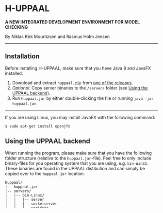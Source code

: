 # H-UPPAAL
**A NEW INTEGRATED DEVELOPMENT ENVIRONMENT FOR MODEL CHECKING**

By Niklas Kirk Mouritzsen and Rasmus Holm Jensen

-----

## Installation
Before installing H-UPPAAL, make sure that you have Java 8 and JavaFX installed.

1. Download and extract `huppaal.zip` from [one of the releases](https://github.com/ulriknyman/H-Uppaal/releases).
2. *Optional*: Copy server binaries to the `/server/` folder (see [Using the UPPAAL backend](#using-the-uppaal-backend)). 
3. Run `huppaal.jar` by either double-clicking the file or running `java -jar huppaal.jar`.

-----

If you are using Linux, you may install JavaFX with the following command:
```
$ sudo apt-get install openjfx
```

## Using the UPPAAL backend
When running the program, please make sure that you have the following folder structure (relative to the `huppaal.jar`-file). Feel free to only include binary-files for you operating system that you are using, e.g. `bin-Win32`. These binaries are found in the UPPAAL distibution and can simply be copied over to the `huppaal.jar` location.

```
huppaal/
|-- huppaal.jar
|-- servers/
|   |-- bin-Linux/
|   |   |-- server
|   |   |-- socketserver
|   |   |-- verifyta
|   |-- bin-MacOS/
|   |   |-- server
|   |-- bin-Win32/
|   |   |-- server.exe
|   |   |-- verifyta.exe
```

## Saving H-UPPAAL models
When saving a HUPPAAL model, it will be saved in the `project/` folder located in the same directory as the .jar file. A `Queries.json` file can also be found here. This file contains all queries specified in the model. 

```
|-- huppaal.jar
|-- project/
|   |-- ...
|   |-- Queries.json
```
